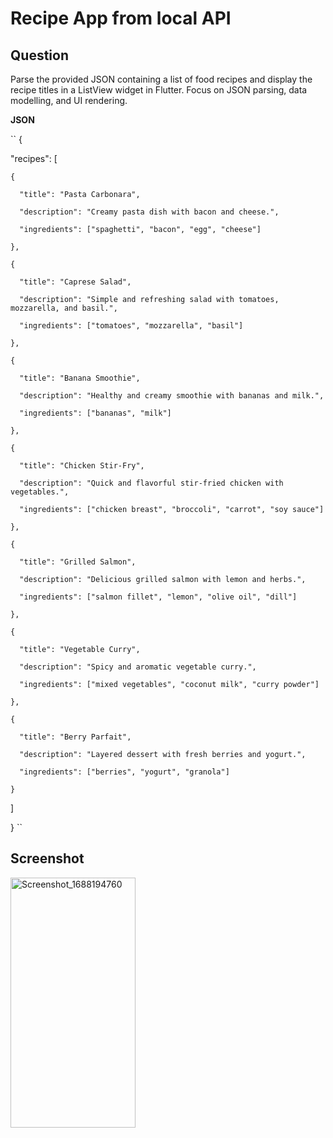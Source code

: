 # Recipe App from local API

## Question

Parse the provided JSON containing a list of food recipes and display the recipe titles in a ListView widget in Flutter. Focus on JSON parsing, data modelling, and UI rendering.

**JSON**

``
{

"recipes": [

    {

      "title": "Pasta Carbonara",

      "description": "Creamy pasta dish with bacon and cheese.",

      "ingredients": ["spaghetti", "bacon", "egg", "cheese"]

    },

    {

      "title": "Caprese Salad",

      "description": "Simple and refreshing salad with tomatoes, mozzarella, and basil.",

      "ingredients": ["tomatoes", "mozzarella", "basil"]

    },

    {

      "title": "Banana Smoothie",

      "description": "Healthy and creamy smoothie with bananas and milk.",

      "ingredients": ["bananas", "milk"]

    },

    {

      "title": "Chicken Stir-Fry",

      "description": "Quick and flavorful stir-fried chicken with vegetables.",

      "ingredients": ["chicken breast", "broccoli", "carrot", "soy sauce"]

    },

    {

      "title": "Grilled Salmon",

      "description": "Delicious grilled salmon with lemon and herbs.",

      "ingredients": ["salmon fillet", "lemon", "olive oil", "dill"]

    },

    {

      "title": "Vegetable Curry",

      "description": "Spicy and aromatic vegetable curry.",

      "ingredients": ["mixed vegetables", "coconut milk", "curry powder"]

    },

    {

      "title": "Berry Parfait",

      "description": "Layered dessert with fresh berries and yogurt.",

      "ingredients": ["berries", "yogurt", "granola"]

    }

]

}
``

## Screenshot
<img src="https://github.com/musfique113/Flutter_Practice/assets/53111065/db481e58-7236-481e-9e09-6712caa4d1b5" alt="Screenshot_1688194760" height="400" width="200">